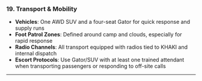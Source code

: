 ### **19\. Transport & Mobility**

* **Vehicles**: One AWD SUV and a four-seat Gator for quick response and supply runs  
* **Foot Patrol Zones**: Defined around camp and clouds, especially for rapid response  
* **Radio Channels**: All transport equipped with radios tied to KHAKI and internal dispatch  
* **Escort Protocols**: Use Gator/SUV with at least one trained attendant when transporting passengers or responding to off-site calls

--- 